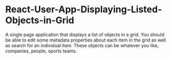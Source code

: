 # React-User-App-Displaying-Listed-Objects-in-Grid
A single page application that displays a list of objects in a grid. You should be able to edit some metadata properties about each item in the grid as well as search for an individual item. These objects can be whatever you like, companies, people, sports teams.
